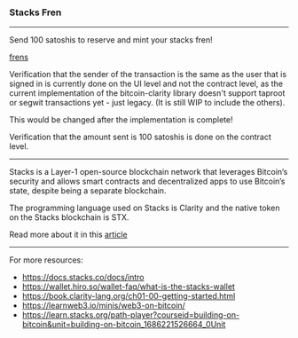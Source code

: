 ### Stacks Fren
---

Send 100 satoshis to reserve and mint your stacks fren!

[frens](https://stacks-fren.vercel.app/)

Verification that the sender of the transaction is the same as the user that is signed in is currently done on the UI level and not the contract level, as the current implementation of the bitcoin-clarity library doesn't support taproot or segwit transactions yet - just legacy. (It is still WIP to include the others).

This would be changed after the implementation is complete!

Verification that the amount sent is 100 satoshis is done on the contract level.

---

Stacks is a Layer-1 open-source blockchain network that leverages Bitcoin’s security and allows smart contracts and decentralized apps to use Bitcoin’s state, despite being a separate blockchain.

The programming language used on Stacks is Clarity and the native token on the Stacks blockchain is STX.

Read more about it in this [article](https://medium.com/@chibuezelouis/create-an-nft-collection-on-stacks-with-metadata-stored-on-ipfs-710fb21ce79d)

---

For more resources: 

- https://docs.stacks.co/docs/intro
- https://wallet.hiro.so/wallet-faq/what-is-the-stacks-wallet
- https://book.clarity-lang.org/ch01-00-getting-started.html
- https://learnweb3.io/minis/web3-on-bitcoin/
- https://learn.stacks.org/path-player?courseid=building-on-bitcoin&unit=building-on-bitcoin_1686221526664_0Unit

